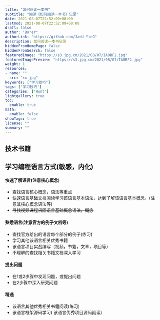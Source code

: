 ```yaml
---
title: "如何阅读一本书"
subtitle: "阅读《如何阅读一本书》记录"
date: 2021-08-07T22:52:09+08:00
lastmod: 2021-08-07T22:52:09+08:00
draft: false
author: "Borer"
authorLink: "https://github.com/JanU-YieG"
description: 如何阅读一本书记录
hiddenFromHomePage: false
hiddenFromSearch: false
featuredImage: "https://s3.jpg.cm/2021/08/07/IA0BF2.jpg"
featuredImagePreview: "https://s3.jpg.cm/2021/08/07/IA0BF2.jpg"
weight: 1
resources:
- name: ""
  src: "xx.jpg"
keywords: ["学习技巧"]
tags: ["学习技巧"]
categories: ["Hunt"]
lightgallery: true
toc:
  enable: true
math:
  enable: false
showTags: true
license: ""
summary: ""
---
```


<!--more-->
## 技术书籍


## 学习编程语言方式(敏感，内化)
#### 快速了解语言(注意核心概念)
- 查找语言核心概念，语法等重点
- 快速语言基础文档阅读学习该语言基本语法，达到了解该语言基本概念。(注意其核心概念语法等)
- ~~寻找视频课程巩固语言基础概念语法，概念~~
#### 熟悉语言(注意官方的例子文档等)
- 查找官方给出的语言每个部分的例子(练习)
- 学习其他该语言相关优秀书籍
- 该语言项目实战编写（视频，书籍，文章，项目等）
- 不理解的查找相关书籍文档深入学习
#### 提出问题
- 在1或2步骤中发现问题，或提出问题
- 在2步骤中深入研究问题
#### 精通
- 该语言其他优秀相关书籍阅读(练习)
- 该语言框架源码学习( 该语言优秀项目源码阅读)
